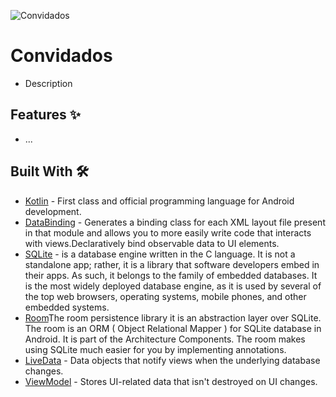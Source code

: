

![Convidados](https://img.shields.io/badge/kotlin-%230095D5.svg?style=plastic&logo=kotlin&logoColor=white)

# Convidados  

- Description

## Features ✨

- ...

## Built With 🛠

- [Kotlin](https://kotlinlang.org/) - First class and official programming language for Android development.
- [DataBinding](https://github.com/android/databinding-samples) - Generates a binding class for each XML layout file present in that module and allows you to more easily write code that interacts with views.Declaratively bind observable data to UI elements.
- [SQLite](https://developer.android.com/topic/libraries/architecture/room) - is a database engine written in the C language. It is not a standalone app; rather, it is a library that software developers embed in their apps. As such, it belongs to the family of embedded databases. It is the most widely deployed database engine, as it is used by several of the top web browsers, operating systems, mobile phones, and other embedded systems.
- [Room](https://developer.android.com/topic/libraries/architecture/room)The room persistence library it is an abstraction layer over SQLite. The room is an ORM ( Object Relational Mapper ) for SQLite database in Android. It is part of the Architecture Components. The room makes using SQLite much easier for you by implementing annotations.
- [LiveData](https://developer.android.com/topic/libraries/architecture/livedata) - Data objects that notify views when the underlying database changes.
- [ViewModel](https://developer.android.com/topic/libraries/architecture/viewmodel) - Stores UI-related data that isn't destroyed on UI changes. 
